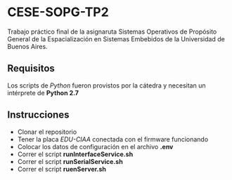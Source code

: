 # CESE-SOPG-TP2
Trabajo práctico final de la asignaruta Sistemas Operativos de Propósito General de la Espacialización en Sistemas Embebidos de la Universidad de Buenos Aires.

## Requisitos
Los scripts de *Python* fueron provistos por la cátedra y necesitan un intérprete de **Python 2.7**

## Instrucciones
* Clonar el repositorio
* Tener la placa *EDU-CIAA* conectada con el firmware funcionando
* Colocar los datos de configuración en el archivo **.env**
* Correr el script **runInterfaceService.sh**
* Correr el script **runSerialService.sh**
* Correr el script **ruenServer.sh**